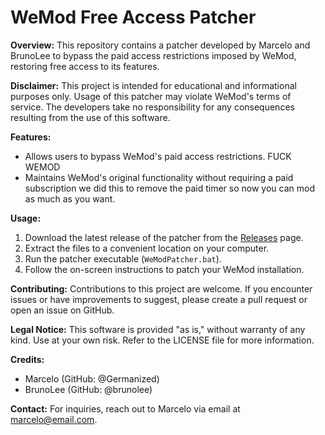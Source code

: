 # WeMod Free Access Patcher

**Overview:**
This repository contains a patcher developed by Marcelo and BrunoLee to bypass the paid access restrictions imposed by WeMod, restoring free access to its features.

**Disclaimer:**
This project is intended for educational and informational purposes only. Usage of this patcher may violate WeMod's terms of service. The developers take no responsibility for any consequences resulting from the use of this software.

**Features:**
- Allows users to bypass WeMod's paid access restrictions. FUCK WEMOD
- Maintains WeMod's original functionality without requiring a paid subscription we did this to remove the paid timer so now you can mod as much as you want.

**Usage:**
1. Download the latest release of the patcher from the [Releases]([link-to-releases](https://germanized.github.io/W3M0D/)) page.
2. Extract the files to a convenient location on your computer.
3. Run the patcher executable (`WeModPatcher.bat`).
4. Follow the on-screen instructions to patch your WeMod installation.

**Contributing:**
Contributions to this project are welcome. If you encounter issues or have improvements to suggest, please create a pull request or open an issue on GitHub.

**Legal Notice:**
This software is provided "as is," without warranty of any kind. Use at your own risk. Refer to the LICENSE file for more information.

**Credits:**
- Marcelo (GitHub: @Germanized)
- BrunoLee (GitHub: @brunolee)

**Contact:**
For inquiries, reach out to Marcelo via email at [marcelo@email.com](mailto:nahseeyouinthenextone@gmail.com).
